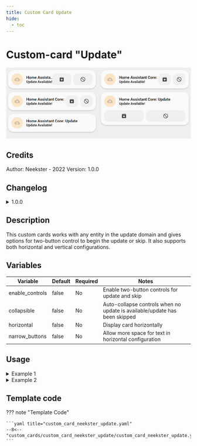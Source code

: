 ```yaml
---
title: Custom Card Update
hide:
  - toc
---
```


<!-- markdownlint-disable MD046 -->

# Custom-card "Update"

![example-image-light](../../docs/assets/img/custom_card_neekster_update.png)

## Credits

Author: Neekster - 2022
Version: 1.0.0

## Changelog

<details>
  <summary>1.0.0</summary>
  Initial release
</details>

## Description
This custom cards works with any entity in the update domain and gives options for two-button control to begin the update or skip. It also supports both horizontal and vertical configurations.

## Variables

| Variable           | Default | Required | Notes                                                                       |
| ------------------ | ------- | -------- |---------------------------------------------------------------------------- |
| enable_controls    | false   | No       | Enable two-button controls for update and skip                              |
| collapsible        | false   | No       | Auto-collapse controls when no update is available/update has been skipped  |
| horizontal         | false   | No       | Display card horizontally                                                   |
| narrow_buttons     | false   | No       | Allow more space for text in horizontal configuration                       |

## Usage

<details>
<summary>Example 1</summary>

```yaml
- type: custom:button-card
  template: card_neekster_update
  entity: update.home_assistant_core_update
```
</details>
<details>
<summary>Example 2</summary>

```yaml
- type: custom:button-card
  template: card_neekster_update
  entity: update.home_assistant_core_update
  variables:
    ulm_card_neekster_update_enable_controls: true
    ulm_card_neekster_update_collapsible: true
    ulm_card_neekster_update_horizontal: true
    ulm_card_neekster_update_narrow_buttons: true
```
</details>

## Template code

??? note "Template Code"

    ```yaml title="custom_card_neekster_update.yaml"
    --8<-- "custom_cards/custom_card_neekster_update/custom_card_neekster_update.yaml"
    ```
